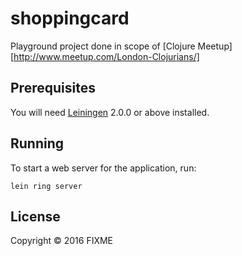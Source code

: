 # shoppingcard

Playground project done in scope of [Clojure Meetup][http://www.meetup.com/London-Clojurians/]

## Prerequisites

You will need [Leiningen][] 2.0.0 or above installed.

[leiningen]: https://github.com/technomancy/leiningen

## Running

To start a web server for the application, run:

    lein ring server

## License

Copyright © 2016 FIXME
